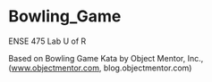 # Bowling_Game
ENSE 475 Lab U of R

Based on Bowling Game Kata by Object Mentor, Inc., (www.objectmentor.com, blog.objectmentor.com)
